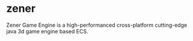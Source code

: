 zener
=====

Zener Game Engine is a high-performanced cross-platform cutting-edge java 3d game engine based ECS.
